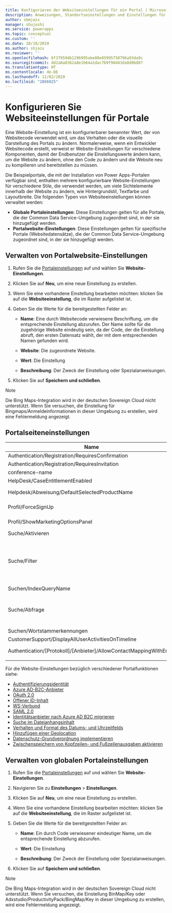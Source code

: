 ```yaml
---
title: Konfigurieren der Websiteeinstellungen für ein Portal | MicrosoftDocs
description: Anweisungen, Standortseinstellungen und Einstellungen für Portal- und globale Einstellungen für alle Portale im Unternehmen hinzuzufügen und zu konfigurieren.
author: sbmjais
manager: shujoshi
ms.service: powerapps
ms.topic: conceptual
ms.custom: ''
ms.date: 10/18/2019
ms.author: shjais
ms.reviewer: ''
ms.openlocfilehash: 6f37959db1296995abe08e85995750796a93da9c
ms.sourcegitcommit: dd2a8a0362a8e1b64a1dac7b9f98d43da8d0bd87
ms.translationtype: HT
ms.contentlocale: de-DE
ms.lasthandoff: 12/02/2019
ms.locfileid: "2866925"
---
```

# <a name="configure-site-settings-for-portals"></a>Konfigurieren Sie Websiteeinstellungen für Portale

Eine Website-Einstellung ist ein konfigurierbarer benannter Wert, der von Websitecode verwendet wird, um das Verhalten oder die visuelle Darstellung des Portals zu ändern. Normalerweise, wenn ein Entwickler Websitecode erstellt, verweist er Website-Einstellungen für verschiedene Komponenten, damit der Endbenutzer die Einstellungswerte ändern kann, um die Website zu ändern, ohne den Code zu ändern und die Website neu zu kompilieren und bereitstellen zu müssen.

Die Beispielportale, die mit der Installation von Power Apps-Portalen verfügbar sind, enthalten mehrere konfigurierbare Website-Einstellungen für verschiedene Stile, die verwendet werden, um viele Sichtelemente innerhalb der Website zu ändern, wie Hintergrundstil, Textfarbe und Layoutbreite.
Die folgenden Typen von Websiteeinstellungen können verwaltet werden:

- **Globale Portaleinstellungen**: Diese Einstellungen gelten für alle Portale, die der Common Data Service-Umgebung zugeordnet sind, in der sie hinzugefügt werden.
- **Portalwebsite-Einstellungen**: Diese Einstellungen gelten für spezifische Portale (Websitedatensätze), die der Common Data Service-Umgebung zugeordnet sind, in der sie hinzugefügt werden.


## <a name="manage-portal-site-settings"></a>Verwalten von Portalwebsite-Einstellungen

1. Rufen Sie die [Portaleinstellungen](../manage-existing-portals.md#settings) auf und wählen Sie **Website-Einstellungen**.

2. Klicken Sie auf **Neu**, um eine neue Einstellung zu erstellen.

3. Wenn Sie eine vorhandene Einstellung bearbeiten möchten: klicken Sie auf die **Websiteeinstellung**, die im Raster aufgelistet ist.

4. Geben Sie die Werte für die bereitgestellten Felder an: 

    - **Name**: Eine durch Websitecode verwiesene Beschriftung, um die entsprechende Einstellung abzurufen. Der Name sollte für die zugehörige Website eindeutig sein, da der Code, der die Einstellung abruft, den ersten Datensatz wählt, der mit dem entsprechenden Namen gefunden wird.
    
    - **Website**: Die zugeordnete Website. 
    
    - **Wert**: Die Einstellung
    
    - **Beschreibung**: Der Zweck der Einstellung oder Spezialanweisungen.

5. Klicken Sie auf **Speichern und schließen**.

> [!NOTE] 
> Die Bing Maps-Integration wird in der deutschen Sovereign Cloud nicht unterstützt. Wenn Sie versuchen, die Einstellung für Bingmaps/Anmeldeinformationen in dieser Umgebung zu erstellen, wird eine Fehlermeldung angezeigt.

## <a name="portal-site-settings"></a>Portalseiteneinstellungen

|Name|Value|Beschreibung|
|----|-----|-----------|
|Authentication/Registration/RequiresConfirmation|FALSCH |Ein boolescher Wert von "Wahr" aktiviert die E-Mail-Bestätigung und deaktiviert die offene Registrierung. Standard: Falsch |
|Authentication/Registration/RequiresInvitation|FALSCH |Ein boolescher Wert von "Wahr" aktiviert die Einladungscodefunktion und deaktiviert die offene Registrierung. Standard: Falsch |
|conference-name|Portalkonferenz|Der Name eines adx_conference-Datensatzes, der die Konferenz für ein gegebenes Portal darstellt.|
|HelpDesk/CaseEntitlementEnabled|WAHR|Ein boolescher Wert, der angibt, ob Helpdesk-Anfrageberechtigung aktiviert ist. Standard: false|
|Helpdesk/Abweisung/DefaultSelectedProductName| |Der Name eines Produktdatensatzes, der das standardmäßig ausgewählte Produkt in der Dropdownliste ist, wird auf der Helpdesk-Fallabweisung angezeigt wird, wenn bei mehr als einem Produkt der Produkttypcode 100000001 gleicht.|
|Profil/ForceSignUp|FALSCH|Ein boolescher Wert der den Benutzer, wenn er auf "Wahr" festgelegt ist, seine Profilinformationen zu aktualisieren, bevor sie Zugriff auf die Websiteinhalte erhalten. Standard: Falsch|
|Profil/ShowMarketingOptionsPanel|WAHR|Ein boolescher Wert, der angibt, ob der Bereich angezeigt wird, in dem die Felder aufgeführt werden, in denen die Marketingkommunikationseinstellungen im Profil angegeben werden. Standard: Falsch|
|Suche/Aktivieren|WAHR|Ein boolescher Wert, der angibt, ob die Suche aktiviert ist oder nicht.|
|Suche/Filter|Content:adx_webpage;Events:adx_event,adx_eventschedule;<br>Blogs:adx_blog,adx_blogpost,adx_blogpostcomment;<br>Foren: adx_communityforum, adx_communityforumthread, adx_communityforumpost;<br>Ideas:adx_ideaforum,adx_idea,adx_ideacomment;<br>Probleme:adx_issueforum,adx_issue,adx_issuecomment;Help Desk:Vorfall|Eine Sammlung von Filteroptionen für logische Suchbegriffe. Wenn Sie hier einen Wert definieren, werden der Site-weiten Suche Dropdown-Filteroptionen hinzugefügt. Dieser Wert sollte in Form von Name/Wert-Paaren vorliegen, wobei Name und Wert durch einen Doppelpunkt und Paare durch ein Semikolon getrennt sind.<br>Zum Beispiel "Foren:adx_communityforum,adx_communityforumthread,adx_communityforumpost;Blogs:adx_blog,adx_blogpost,adx_blogpostcomment".|
|Suchen/IndexQueryName|Portalsuche|Der Name der Systemansicht wird von der Portalsucheabfrage verwendet. Standard: Portalsuche|
|Suche/Abfrage|+(@Query) _title:(@Query) _logicalname:adx_webpage~0.9^0.2<br> -_logicalname:adx_webfile~0.9 adx_partialurl:(@Query)<br> _logicalname:adx_blogpost~0.9^0.1 -_logicalname:adx_communityforumthread~0.9|Außerkraftsetzung der Abfrage für Standortssuche, um zusätzliche Gewichtungen und Filter anzuwenden. @Query ist der Abfragetext, der von einem Benutzer eingegeben wird. Lucene-Abfragesyntaxverweis: [https://lucene.apache.org/core/old_versioned_docs/versions/2_9_1/queryparsersyntax.html](https://lucene.apache.org/core/old_versioned_docs/versions/2_9_1/queryparsersyntax.html)| 
|Suchen/Wortstammerkennungen|Englisch|Die Sprache, die vom Wortstammerkennungsalgorithmus der Portalsuche verwendet wird. Standard: Englisch|
|CustomerSupport/DisplayAllUserActivitiesOnTimeline|FALSCH| |
|Authentication/[Protokoll]/[Anbieter]/AllowContactMappingWithEmail| |Zulassen der automatischen Zuordnung zu einem Kontaktdatensatz auf Grundlage der E-Mail-Adresse. Weitere Informationen erhalten Sie [hier](azure-ad-b2c.md#allow-auto-association-to-a-contact-record-based-on-email).|
|||

Für die Website-Einstellungen bezüglich verschiedener Portalfunktionen siehe:

- [Authentifizierungsidentität](set-authentication-identity.md)
- [Azure AD-B2C-Anbieter](azure-ad-b2c.md)
- [OAuth 2.0](configure-oauth2-settings.md)
- [Offener ID-Inhalt](configure-openid-settings.md)
- [WS-Verbund](configure-ws-federation-settings.md)
- [SAML 2.0](configure-saml2-settings.md)
- [Identitätsanbieter nach Azure AD B2C migrieren](migrate-identity-providers.md)
- [Suche im Dateianhangsinhalt](search-file-attachment.md)
- [Verhalten und Format des Datums- und Uhrzeitfelds](behavior-format-date-time-field.md)
- [Hinzufügen einer Geolocation](add-geolocation.md)
- [Datenschutz-Grundverordnung implementieren](https://docs.microsoft.com/dynamics365/customer-engagement/portals/implement-gdpr)
- [Zwischenspeichern von Kopfzeilen- und Fußzeilenausgaben aktivieren](https://docs.microsoft.com/dynamics365/customer-engagement/portals/enable-header-footer-output-caching)

## <a name="manage-global-portal-settings"></a>Verwalten von globalen Portaleinstellungen

1. Rufen Sie die [Portaleinstellungen](../manage-existing-portals.md#settings) auf und wählen Sie **Website-Einstellungen**.

2. Navigieren Sie zu **Einstellungen** &gt; **Einstellungen**.

3. Klicken Sie auf **Neu**, um eine neue Einstellung zu erstellen.

4. Wenn Sie eine vorhandene Einstellung bearbeiten möchten: klicken Sie auf die **Websiteeinstellung**, die im Raster aufgelistet ist.

5. Geben Sie die Werte für die bereitgestellten Felder an: 

    - **Name**: Ein durch Code verwiesener eindeutiger Name, um die entsprechende Einstellung abzurufen.

    - **Wert**: Die Einstellung

    - **Beschreibung**: Der Zweck der Einstellung oder Spezialanweisungen.

6. Klicken Sie auf **Speichern und schließen**.

> [!NOTE] 
> Die Bing Maps-Integration wird in der deutschen Sovereign Cloud nicht unterstützt. Wenn Sie versuchen, die Einstellung BinMap/Key oder Adxstudio/ProductivityPack/BingMap/Key in dieser Umgebung zu erstellen, wird eine Fehlermeldung angezeigt.


